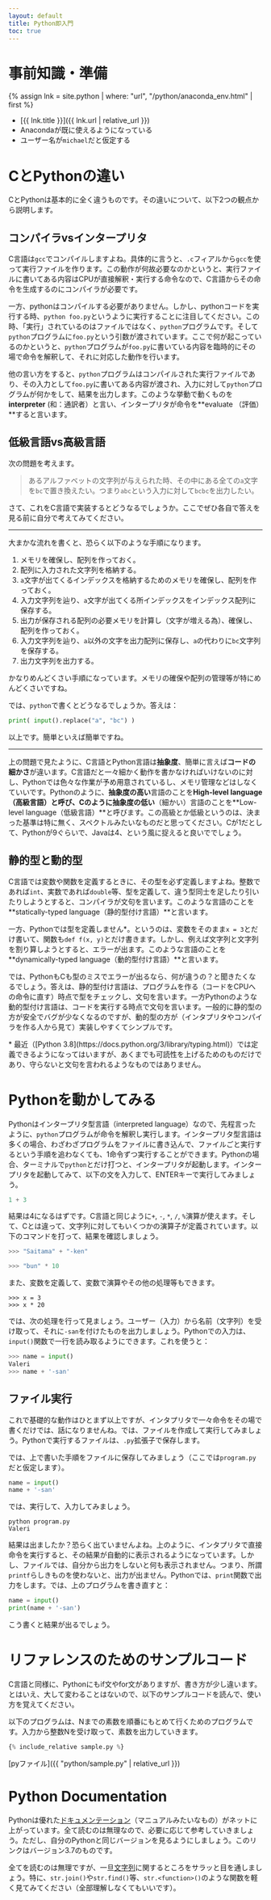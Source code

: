 ```yaml
---
layout: default
title: Python即入門
toc: true
---
```


# 事前知識・準備

{% assign lnk = site.python | where: "url", "/python/anaconda_env.html" | first %}
- [{{ lnk.title }}]({{ lnk.url | relative_url }})
- Anacondaが既に使えるようになっている
- ユーザー名が`michael`だと仮定する

# CとPythonの違い

CとPythonは基本的に全く違うものです。その違いについて、以下2つの観点から説明します。

## コンパイラvsインタープリタ

C言語は`gcc`でコンパイルしますよね。具体的に言うと、`.c`フィアルから`gcc`を使って実行ファイルを作ります。この動作が何故必要なのかというと、実行ファイルに書いてある内容はCPUが直接解釈・実行する命令なので、C言語からその命令を生成するのにコンパイラが必要です。

一方、pythonはコンパイルする必要がありません。しかし、pythonコードを実行する時、`python foo.py`というように実行することに注目してください。この時、「実行」されているのはファイルではなく、`python`プログラムです。そして`python`プログラムに`foo.py`という引数が渡されています。ここで何が起こっているのかというと、`python`プログラムが`foo.py`に書いている内容を臨時的にその場で命令を解釈して、それに対応した動作を行います。

他の言い方をすると、`python`プログラムはコンパイルされた実行ファイルであり、その入力として`foo.py`に書いてある内容が渡され、入力に対して`python`プログラムが何かをして、結果を出力します。このような挙動で動くものを**interpreter** (和：通訳者）と言い、インタープリタが命令を**evaluate （評価）**すると言います。

## 低級言語vs高級言語

次の問題を考えます。

> あるアルファベットの文字列が与えられた時、その中にある全ての`a`文字を`bc`で置き換えたい。つまり`abc`という入力に対して`bcbc`を出力したい。

さて、これをC言語で実装するとどうなるでしょうか。ここでぜひ各自で答えを見る前に自分で考えてみてください。

---

大まかな流れを書くと、恐らく以下のような手順になります。

1. メモリを確保し、配列を作っておく。
2. 配列に入力された文字列を格納する。
3. `a`文字が出てくるインデックスを格納するためのメモリを確保し、配列を作っておく。
4. 入力文字列を辿り、`a`文字が出てくる所インデックスをインデックス配列に保存する。
5. 出力が保存される配列の必要メモリを計算し（文字が増える為）、確保し、配列を作っておく。
6. 入力文字列を辿り、`a`以外の文字を出力配列に保存し、`a`の代わりに`bc`文字列を保存する。
7. 出力文字列を出力する。

かなりめんどくさい手順になっています。メモリの確保や配列の管理等が特にめんどくさいですね。

では、`python`で書くとどうなるでしょうか。答えは：

```python
print( input().replace("a", "bc") )
```

以上です。簡単といえば簡単ですね。

---

上の問題で見たように、C言語とPython言語は**抽象度**、簡単に言えば**コードの細かさ**が違います。C言語だと一々細かく動作を書かなければいけないのに対し、Pythonでは色々な作業が予め用意されているし、メモリ管理などはしなくていいです。Pythonのように、**抽象度の高い**言語のことを**High-level language （高級言語）**と呼び、Cのように**抽象度の低い**（細かい）言語のことを**Low-level language（低級言語）**と呼びます。この高級とか低級というのは、決まった基準は特に無く、スペクトルみたいなものだと思ってください。Cが1だとして、Pythonが9ぐらいで、Javaは4、という風に捉えると良いででしょう。

## 静的型と動的型

C言語では変数や関数を定義するときに、その型を必ず定義しますよね。整数であれば`int`、実数であれば`double`等、型を定義して、違う型同士を足したり引いたりしようとすると、コンパイラが文句を言います。このような言語のことを**statically-typed language（静的型付け言語）**と言います。

一方、Pythonでは型を定義しません\*。というのは、変数をそのまま`x = 3`とだけ書いて、関数も`def f(x, y)`とだけ書きます。しかし、例えば文字列と文字列を割り算しようとすると、エラーが出ます。このような言語のことを**dynamically-typed language（動的型付け言語）**と言います。

では、PythonもCも型のミスでエラーが出るなら、何が違うの？と聞きたくなるでしょう。答えは、静的型付け言語は、プログラムを作る（コードをCPUへの命令に直す）時点で型をチェックし、文句を言います。一方Pythonのような動的型付け言語は、コードを実行する時点で文句を言います。一般的に静的型の方が安全でバグが少なくなるのですが、動的型の方が（インタプリタやコンパイラを作る人から見て）実装しやすくてシンプルです。


<div class="footnote">* 最近（[Python 3.8](https://docs.python.org/3/library/typing.html)）では定義できるようになってはいますが、あくまでも可読性を上げるためのものだけであり、守らないと文句を言われるようなものではありません。</div>

# Pythonを動かしてみる

Pythonはインタープリタ型言語（interpreted language）なので、先程言ったように、`python`プログラムが命令を解釈し実行します。インタープリタ型言語は多くの場合、わざわざプログラムをファイルに書き込んで、ファイルごと実行するという手順を追わなくても、1命令ずつ実行することができます。Pythonの場合、ターミナルで`python`とだけ打つと、インタープリタが起動します。インタープリタを起動してみて、以下の文を入力して、ENTERキーで実行してみましょう。

```python
1 + 3
```

結果は4になるはずです。C言語と同じように`+`, `-`, `*`, `/`, `%`演算が使えます。そして、Cとは違って、文字列に対してもいくつかの演算子が定義されています。以下のコマンドを打って、結果を確認しましょう。

```python
>>> "Saitama" + "-ken"
```

```python
>>> "bun" * 10
```

また、変数を定義して、変数で演算やその他の処理等もできます。

```
>>> x = 3
>>> x * 20
```

では、次の処理を行って見ましょう。ユーザー（入力）から名前（文字列）を受け取って、それに`-san`を付けたものを出力しましょう。Pythonでの入力は、`input()`関数で一行を読み取るようにできます。これを使うと：

```python
>>> name = input()
Valeri
>>> name + '-san'
```

## ファイル実行

これで基礎的な動作はひとまず以上ですが、インタプリタで一々命令をその場で書くだけでは、話になりませんね。では、ファイルを作成して実行してみましょう。Pythonで実行するファイルは、`.py`拡張子で保存します。

では、上で書いた手順をファイルに保存してみましょう（ここでは`program.py`だと仮定します）。

```python
name = input()
name + '-san'
```

では、実行して、入力してみましょう。

```
python program.py
Valeri
```

結果は出ましたか？恐らく出ていませんよね。上のように、インタプリタで直接命令を実行すると、その結果が自動的に表示されるようになっています。しかし、ファイルでは、自分から出力をしないと何も表示されません。つまり、所謂`printf`らしきものを使わないと、出力が出ません。Pythonでは、`print`関数で出力をします。では、上のプログラムを書き直すと：

```python
name = input()
print(name + '-san')
```
こう書くと結果が出るでしょう。


# リファレンスのためのサンプルコード

C言語と同様に、Pythonにもif文やfor文がありますが、書き方が少し違います。とはいえ、大して変わることはないので、以下のサンプルコードを読んで、使い方を覚えてください。

以下のプログラムは、Nまでの素数を順番にもとめて行くためのプログラムです。入力から整数Nを受け取って、素数を出力していきます。

```python
{% include_relative sample.py %}
```

[pyファイル]({{ "python/sample.py" | relative_url }})

# Python Documentation

Pythonは優れた[ドキュメンテーション](https://docs.python.org/3.7/)（マニュアルみたいなもの）がネットに上がっています。全て読むのは無理なので、必要に応じて参考していきましょう。ただし、自分のPythonと同じバージョンを見るようにしましょう。このリンクはバージョン3.7のものです。

全てを読むのは無理ですが、一旦[文字列](https://docs.python.org/3.7/library/stdtypes.html#text-sequence-type-str)に関するところをサラッと目を通しましょう。特に、`str.join()`や`str.find()`等、`str.<function>()`のような関数を軽く見てみてください（全部理解しなくてもいいです）。
